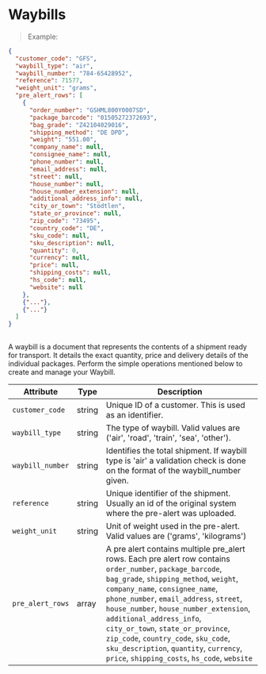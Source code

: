 # Waybills

> Example:

```json
{
  "customer_code": "GFS",
  "waybill_type": "air",
  "waybill_number": "784-65428952",
  "reference": 71577,
  "weight_unit": "grams",
  "pre_alert_rows": [
    {
      "order_number": "GSHML800Y0007SD",
      "package_barcode": "01505272372693",
      "bag_grade": "Z42104029016",
      "shipping_method": "DE DPD",
      "weight": "551.00",
      "company_name": null,
      "consignee_name": null,
      "phone_number": null,
      "email_address": null,
      "street": null,
      "house_number": null,
      "house_number_extension": null,
      "additional_address_info": null,
      "city_or_town": "Stödtlen",
      "state_or_province": null,
      "zip_code": "73495",
      "country_code": "DE",
      "sku_code": null,
      "sku_description": null,
      "quantity": 0,
      "currency": null,
      "price": null,
      "shipping_costs": null,
      "hs_code": null,
      "website": null
    },
    {"..."},
    {"..."}
  ]
}
    
```

A waybill is a document that represents the contents of a shipment ready for transport. It details
the exact quantity, price and delivery details of the individual packages. 
Perform the simple operations mentioned below to create and manage your Waybill.

Attribute | Type | Description
--------- | ------- | -----------
`customer_code` | <span class=type>string</span> | Unique ID of a customer. This is used as an identifier.
`waybill_type` | <span class=type>string</span> | The type of waybill. Valid values are ('air', 'road', 'train', 'sea', 'other').
`waybill_number` | <span class=type>string</span> | Identifies the total shipment. If waybill type is 'air' a validation check is done on the format of the waybill_number given.
`reference` | <span class=type>string</span> | Unique identifier of the shipment. Usually an id of the original system where the pre-alert was uploaded.
`weight_unit` | <span class=type>string</span> | Unit of weight used in the pre-alert. Valid values are ('grams', 'kilograms')
`pre_alert_rows` | <span class=type>array</span> | A pre alert contains multiple pre_alert rows. Each pre alert row contains `order_number`, `package_barcode`, `bag_grade`, `shipping_method`, `weight`, `company_name`, `consignee_name`, `phone_number`, `email_address`, `street`, `house_number`, `house_number_extension`, `additional_address_info`, `city_or_town`, `state_or_province`, `zip_code`, `country_code`, `sku_code`, `sku_description`, `quantity`, `currency`, `price`, `shipping_costs`, `hs_code`, `website`







